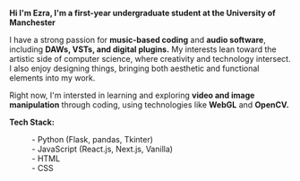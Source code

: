 <b>Hi I'm Ezra, I'm a first-year undergraduate student at the University of Manchester</b>

I have a strong passion for <b>music-based coding</b> and <b>audio software</b>, including <b>DAWs, VSTs, and digital plugins.</b> 
My interests lean toward the artistic side of computer science, where creativity and technology intersect.
I also enjoy designing things, bringing both aesthetic and functional elements into my work.

Right now, I'm intersted in learning and exploring <b>video and image manipulation</b> through coding, using technologies like <b>WebGL</b> and <b>OpenCV.</b>

<b>Tech Stack:</b>
<dl>
  <dd>- Python (Flask, pandas, Tkinter)</dd>
  <dd>- JavaScript (React.js, Next.js, Vanilla)</dd>
  <dd>- HTML</dd>
  <dd>- CSS</dd>
</dl>

<!---
ezraamanoe/ezraamanoe is a ✨ special ✨ repository because its `README.md` (this file) appears on your GitHub profile.
You can click the Preview link to take a look at your changes.
--->
